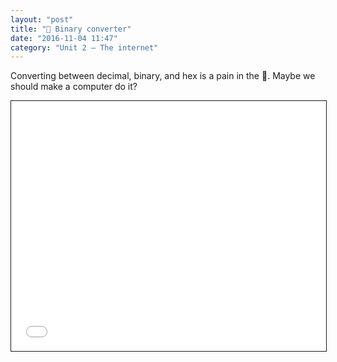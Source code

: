 ```yaml
---
layout: "post"
title: "🔀 Binary converter"
date: "2016-11-04 11:47"
category: "Unit 2 – The internet"
---
```


Converting between decimal, binary, and hex is a pain in the 🍑. Maybe we should make a computer do it?

<iframe src="{{ site.baseurl }}/Code_Examples/BinaryConverter" width="100%" height="400px" style="border:solid 1px"></iframe>
